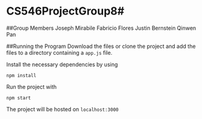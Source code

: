 # CS546ProjectGroup8#

##Group Members
Joseph Mirabile
Fabricio Flores
Justin Bernstein
Qinwen Pan

##Running the Program
Download the files or clone the project and add the files to a directory containing a ```app.js``` file.

Install the necessary dependencies by using
```
npm install
```

Run the project with
```
npm start
```

The project will be hosted on ```localhost:3000``` 
